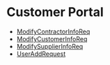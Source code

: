 # Customer Portal
  - [ModifyContractorInfoReq](/entities/basic-customer-portal/ModifyContractorInfoReq.md)
  - [ModifyCustomerInfoReq](/entities/basic-customer-portal/ModifyCustomerInfoReq.md)
  - [ModifySupplierInfoReq](/entities/basic-customer-portal/ModifySupplierInfoReq.md)
  - [UserAddRequest](/entities/basic-customer-portal/UserAddRequest.md)
